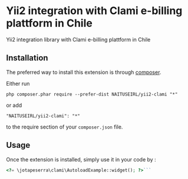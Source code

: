 Yii2 integration with Clami e-billing plattform in Chile
========================================================
Yii2 integration library with Clami e-billing plattform in Chile

Installation
------------

The preferred way to install this extension is through [composer](http://getcomposer.org/download/).

Either run

```
php composer.phar require --prefer-dist NAITUSEIRL/yii2-clami "*"
```

or add

```
"NAITUSEIRL/yii2-clami": "*"
```

to the require section of your `composer.json` file.


Usage
-----

Once the extension is installed, simply use it in your code by  :

```php
<?= \jotapeserra\clami\AutoloadExample::widget(); ?>```